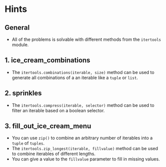 # Hints

## General

- All of the problems is solvable with different methods from the `itertools` module.

## 1. ice_cream_combinations

- The `itertools.combinations(iterable, size)` method can be used to generate all combinations of a an iterable like a `tuple` or `list`.

## 2. sprinkles

- The `itertools.compress(iterable, selector)` method can be used to filter an iterable based on a boolean selector.

## 3. fill_out_ice_cream_menu

- You can use `zip()` to combine an arbitrary number of iterables into a `tuple` of `tuples`.
- The `itertools.zip_longest(iterable, fillvalue)` method can be used to combine iterables of different lengths.
- You can give a value to the `fillvalue` parameter to fill in missing values.
